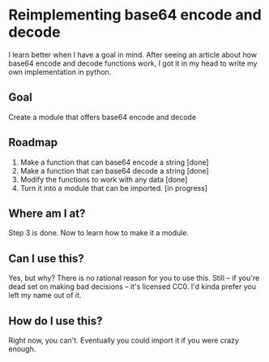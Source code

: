# Reimplementing base64 encode and decode
I learn better when I have a goal in mind. After seeing an article about how base64 encode and decode functions work, I got it in my head to write my own implementation in python.

## Goal
Create a module that offers base64 encode and decode

## Roadmap
1. Make a function that can base64 encode a string [done]
2. Make a function that can base64 decode a string [done]
3. Modify the functions to work with any data [done]
4. Turn it into a module that can be imported. [in progress]

## Where am I at?
Step 3 is done. Now to learn how to make it a module.

## Can I use this?
Yes, but why? There is no rational reason for you to use this. Still – if you're dead set on making bad decisions – it's licensed CC0. I'd kinda prefer you left my name out of it.

## How do I use this?
Right now, you can't. Eventually you could import it if you were crazy enough.